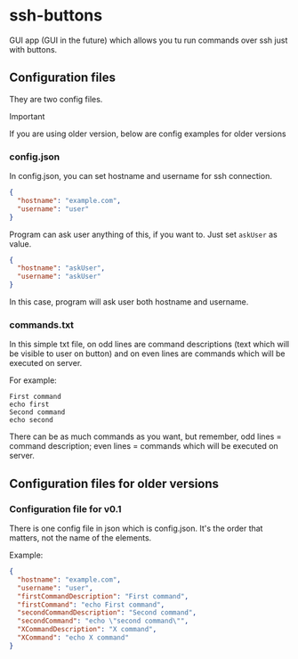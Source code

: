 # ssh-buttons
GUI app (GUI in the future) which allows you tu run commands over ssh just with buttons.

## Configuration files
They are two config files.

> [!IMPORTANT]  
> If you are using older version, below are config examples for older versions

### config.json
In config.json, you can set hostname and username for ssh connection.
```json
{
  "hostname": "example.com",
  "username": "user"
}
```
Program can ask user anything of this, if you want to. Just set `askUser` as value.
```json
{
  "hostname": "askUser",
  "username": "askUser"
}
```
In this case, program will ask user both hostname and username.

### commands.txt
In this simple txt file, on odd lines are command descriptions (text which will be visible to user on button) and on even lines are commands which will be executed on server.

For example:
```
First command
echo first
Second command
echo second
```

There can be as much commands as you want, but remember, odd lines = command description; even lines = commands which will be executed on server.

## Configuration files for older versions

### Configuration file for v0.1
There is one config file in json which is config.json. It's the order that matters, not the name of the elements.

Example:
```json
{
  "hostname": "example.com",
  "username": "user",
  "firstCommandDescription": "First command",
  "firstCommand": "echo First command",
  "secondCommandDescription": "Second command",
  "secondCommand": "echo \"second command\"",
  "XCommandDescription": "X command",
  "XCommand": "echo X command"
}
```